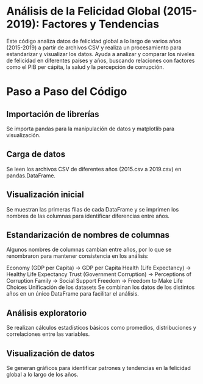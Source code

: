 # Análisis de la Felicidad Global (2015-2019): Factores y Tendencias
Este código analiza datos de felicidad global a lo largo de varios años (2015-2019) a partir de archivos CSV y realiza un procesamiento para estandarizar y visualizar los datos.
Ayuda a analizar y comparar los niveles de felicidad en diferentes países y años, buscando relaciones con factores como el PIB per cápita, la salud y la percepción de corrupción.

# Paso a Paso del Código
## Importación de librerías
Se importa pandas para la manipulación de datos y matplotlib para visualización.

## Carga de datos
Se leen los archivos CSV de diferentes años (2015.csv a 2019.csv) en pandas.DataFrame.

## Visualización inicial
Se muestran las primeras filas de cada DataFrame y se imprimen los nombres de las columnas para identificar diferencias entre años.

## Estandarización de nombres de columnas
Algunos nombres de columnas cambian entre años, por lo que se renombraron para mantener consistencia en los análisis:

Economy (GDP per Capita) → GDP per Capita
Health (Life Expectancy) → Healthy Life Expectancy
Trust (Government Corruption) → Perceptions of Corruption
Family → Social Support
Freedom → Freedom to Make Life Choices
Unificación de los datasets
Se combinan los datos de los distintos años en un único DataFrame para facilitar el análisis.

## Análisis exploratorio
Se realizan cálculos estadísticos básicos como promedios, distribuciones y correlaciones entre las variables.

## Visualización de datos
Se generan gráficos para identificar patrones y tendencias en la felicidad global a lo largo de los años.
